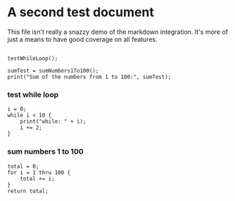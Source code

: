 # A second test document

This file isn't really a snazzy demo of the markdown integration. It's more of just a means to have good coverage on all features.

```

testWhileLoop();

sumTest = sumNumbers1To100();
print("Sum of the numbers from 1 to 100:", sumTest);

```

### test while loop

```
i = 0;
while i < 10 {
    print("while: " + i);
    i += 2;
}
```

### sum numbers 1 to 100

```
total = 0;
for i = 1 thru 100 {
    total += i;
}
return total;
```